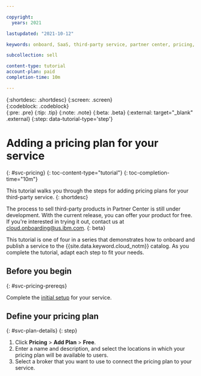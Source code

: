 ```yaml
---

copyright:
  years: 2021

lastupdated: "2021-10-12"

keywords: onboard, SaaS, third-party service, partner center, pricing, usage, metering, plan, free

subcollection: sell

content-type: tutorial
account-plan: paid
completion-time: 10m 

---
```


{:shortdesc: .shortdesc}
{:screen: .screen}  
{:codeblock: .codeblock}  
{:pre: .pre}
{:tip: .tip}
{:note: .note}
{:beta: .beta}
{:external: target="_blank" .external}
{:step: data-tutorial-type='step'} 


# Adding a pricing plan for your service
{: #svc-pricing}
{: toc-content-type="tutorial"} 
{: toc-completion-time="10m"} 

This tutorial walks you through the steps for adding pricing plans for your third-party service.
{: shortdesc}

The process to sell third-party products in Partner Center is still under development. With the current release, you can offer your product for free. If you're interested in trying it out, contact us at cloud.onboarding@us.ibm.com.
{: beta}

This tutorial is one of four in a series that demonstrates how to onboard and publish a service to the {{site.data.keyword.cloud_notm}} catalog. As you complete the tutorial, adapt each step to fit your needs.

## Before you begin
{: #svc-pricing-prereqs}

Complete the [initial setup](/docs/sell?topic=sell-svc-setup) for your service.

## Define your pricing plan
{: #svc-plan-details}
{: step}

1. Click **Pricing** > **Add Plan** > **Free**.
1. Enter a name and description, and select the locations in which your pricing plan will be available to users. 
1. Select a broker that you want to use to connect the pricing plan to your service. 
